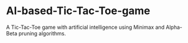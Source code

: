 # AI-based-Tic-Tac-Toe-game
A Tic-Tac-Toe game with artificial intelligence using Minimax and Alpha-Beta pruning algorithms.
